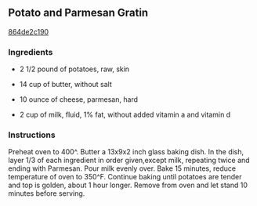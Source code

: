 ## Potato and Parmesan Gratin

[864de2c190](http://www.food.com/recipe/potato-and-parmesan-gratin-59501)

### Ingredients

 - 2 1/2 pound of potatoes, raw, skin

 - 14 cup of butter, without salt

 - 10 ounce of cheese, parmesan, hard

 - 2 cup of milk, fluid, 1% fat, without added vitamin a and vitamin d

### Instructions

Preheat oven to 400^. Butter a 13x9x2 inch glass baking dish. In the dish, layer 1/3 of each ingredient in order given,except milk, repeating twice and ending with Parmesan. Pour milk evenly over. Bake 15 minutes, reduce temperature of oven to 350^F. Continue baking until potatoes are tender and top is golden, about 1 hour longer. Remove from oven and let stand 10 minutes before serving.